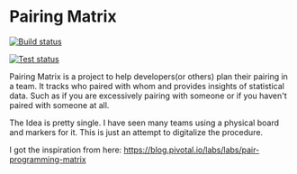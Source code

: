 # Pairing Matrix

[![Build status](https://ci.appveyor.com/api/projects/status/l2vdqqvt94flo08j?svg=true)](https://ci.appveyor.com/project/bilal-fazlani/pairingmatrix)

[![Test status](http://teststatusbadge.azurewebsites.net/api/status/bilal-fazlani/pairingmatrix)](https://ci.appveyor.com/project/bilal-fazlani/pairingmatrix)


Pairing Matrix is a project to help developers(or others) plan their pairing in a team. It tracks who paired with whom and provides insights of statistical data. Such as if you are excessively pairing with someone or if you haven't paired with someone at all.

The Idea is pretty single. I have seen many teams using a physical board and markers for it. This is just an attempt to digitalize the procedure.

I got the inspiration from here: https://blog.pivotal.io/labs/labs/pair-programming-matrix
